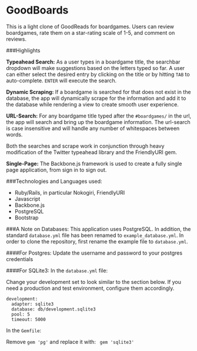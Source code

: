 GoodBoards
======

This is a light clone of GoodReads for boardgames. Users can review boardgames, rate them on a star-rating scale of 1-5, and comment on reviews. 

###Highlights

**Typeahead Search:** As a user types in a boardgame title, the searchbar dropdown will make suggestions based on the letters typed so far. A user can either select the desired entry by clicking on the title or by hitting `TAB` to auto-complete. `ENTER` will execute the search.

**Dynamic Scraping:** If a boardgame is searched for that does not exist in the database, the app will dynamically scrape for the information and add it to the database while rendering a view to create smooth user experience.

**URL-Search:** For any boardgame title typed after the `#boardgames/` in the url, the app will search and bring up the boardgame information. The url-search is case insensitive and will handle any number of whitespaces between words.

Both the searches and scrape work in conjunction through heavy modification of the Twitter typeahead library and the FriendlyURI gem. 

**Single-Page:** The Backbone.js framework is used to create a fully single page application, from sign in to sign out.  

###Technologies and Languages used:
* Ruby/Rails, in particular Nokogiri, FriendlyURI
* Javascript
* Backbone.js
* PostgreSQL
* Bootstrap


###A Note on Databases:
This application uses PostgreSQL. In addition, the standard `database.yml` file has been renamed to `example_database.yml`. In order to clone the repository, first rename the example file to `database.yml`. 

####For Postgres:
Update the username and password to your postgres credentials

####For SQLite3:
 In the `database.yml` file:

Change your development set to look similar to the section below. If you need a production and test environment, configure them accordingly.

```
development:
  adapter: sqlite3
  database: db/development.sqlite3
  pool: 5
  timeout: 5000
```


In the `Gemfile`:

Remove `gem 'pg'` and replace it with: ` gem 'sqlite3'`